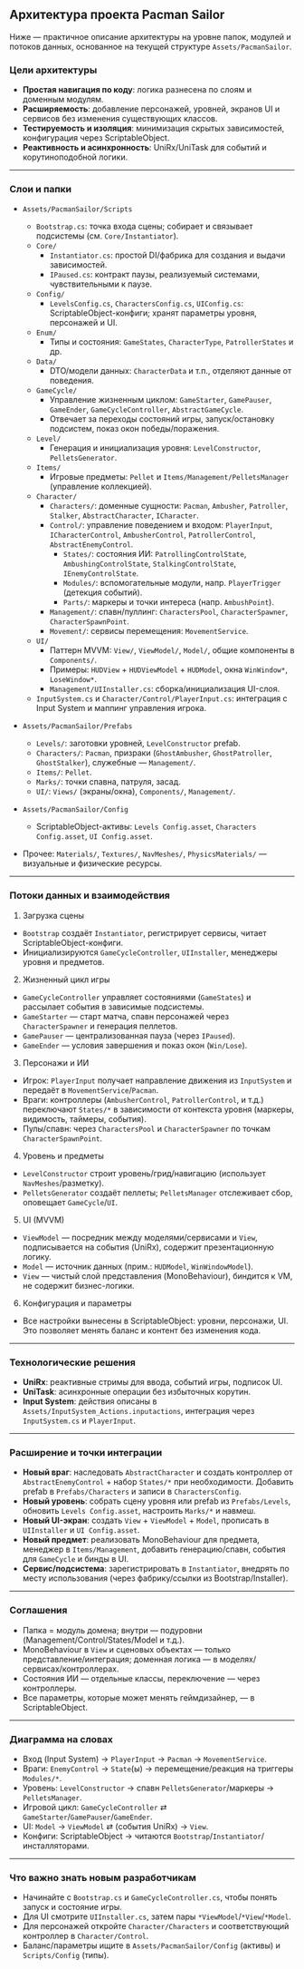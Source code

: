 ## Архитектура проекта Pacman Sailor

Ниже — практичное описание архитектуры на уровне папок, модулей и потоков данных, основанное на текущей структуре `Assets/PacmanSailor`.

### Цели архитектуры
- **Простая навигация по коду**: логика разнесена по слоям и доменным модулям.
- **Расширяемость**: добавление персонажей, уровней, экранов UI и сервисов без изменения существующих классов.
- **Тестируемость и изоляция**: минимизация скрытых зависимостей, конфигурация через ScriptableObject.
- **Реактивность и асинхронность**: UniRx/UniTask для событий и корутиноподобной логики.

---

### Слои и папки

- `Assets/PacmanSailor/Scripts`
  - `Bootstrap.cs`: точка входа сцены; собирает и связывает подсистемы (см. `Core/Instantiator`).
  - `Core/`
    - `Instantiator.cs`: простой DI/фабрика для создания и выдачи зависимостей.
    - `IPaused.cs`: контракт паузы, реализуемый системами, чувствительными к паузе.
  - `Config/`
    - `LevelsConfig.cs`, `CharactersConfig.cs`, `UIConfig.cs`: ScriptableObject-конфиги; хранят параметры уровня, персонажей и UI.
  - `Enum/`
    - Типы и состояния: `GameStates`, `CharacterType`, `PatrollerStates` и др.
  - `Data/`
    - DTO/модели данных: `CharacterData` и т.п., отделяют данные от поведения.
  - `GameCycle/`
    - Управление жизненным циклом: `GameStarter`, `GamePauser`, `GameEnder`, `GameCycleController`, `AbstractGameCycle`.
    - Отвечает за переходы состояний игры, запуск/остановку подсистем, показ окон победы/поражения.
  - `Level/`
    - Генерация и инициализация уровня: `LevelConstructor`, `PelletsGenerator`.
  - `Items/`
    - Игровые предметы: `Pellet` и `Items/Management/PelletsManager` (управление коллекцией).
  - `Character/`
    - `Characters/`: доменные сущности: `Pacman`, `Ambusher`, `Patroller`, `Stalker`, `AbstractCharacter`, `ICharacter`.
    - `Control/`: управление поведением и входом: `PlayerInput`, `ICharacterControl`, `AmbusherControl`, `PatrollerControl`, `AbstractEnemyControl`.
      - `States/`: состояния ИИ: `PatrollingControlState`, `AmbushingControlState`, `StalkingControlState`, `IEnemyControlState`.
      - `Modules/`: вспомогательные модули, напр. `PlayerTrigger` (детекция событий).
      - `Parts/`: маркеры и точки интереса (напр. `AmbushPoint`).
    - `Management/`: спавн/пуллинг: `CharactersPool`, `CharacterSpawner`, `CharacterSpawnPoint`.
    - `Movement/`: сервисы перемещения: `MovementService`.
  - `UI/`
    - Паттерн MVVM: `View/`, `ViewModel/`, `Model/`, общие компоненты в `Components/`.
    - Примеры: `HUDView` + `HUDViewModel` + `HUDModel`, окна `WinWindow*`, `LoseWindow*`.
    - `Management/UIInstaller.cs`: сборка/инициализация UI-слоя.
  - `InputSystem.cs` и `Character/Control/PlayerInput.cs`: интеграция с Input System и маппинг управления игрока.

- `Assets/PacmanSailor/Prefabs`
  - `Levels/`: заготовки уровней, `LevelConstructor` prefab.
  - `Characters/`: `Pacman`, призраки (`GhostAmbusher`, `GhostPatroller`, `GhostStalker`), служебные — `Management/`.
  - `Items/`: `Pellet`.
  - `Marks/`: точки спавна, патруля, засад.
  - `UI/`: `Views/` (экраны/окна), `Components/`, `Management/`.

- `Assets/PacmanSailor/Config`
  - ScriptableObject-активы: `Levels Config.asset`, `Characters Config.asset`, `UI Config.asset`.

- Прочее: `Materials/`, `Textures/`, `NavMeshes/`, `PhysicsMaterials/` — визуальные и физические ресурсы.

---

### Потоки данных и взаимодействия

1) Загрузка сцены
- `Bootstrap` создаёт `Instantiator`, регистрирует сервисы, читает ScriptableObject-конфиги.
- Инициализируются `GameCycleController`, `UIInstaller`, менеджеры уровня и предметов.

2) Жизненный цикл игры
- `GameCycleController` управляет состояниями (`GameStates`) и рассылает события в зависимые подсистемы.
- `GameStarter` — старт матча, спавн персонажей через `CharacterSpawner` и генерация пеллетов.
- `GamePauser` — централизованная пауза (через `IPaused`).
- `GameEnder` — условия завершения и показ окон (`Win/Lose`).

3) Персонажи и ИИ
- Игрок: `PlayerInput` получает направление движения из `InputSystem` и передаёт в `MovementService`/`Pacman`.
- Враги: контроллеры (`AmbusherControl`, `PatrollerControl`, и т.д.) переключают `States/*` в зависимости от контекста уровня (маркеры, видимость, таймеры, события).
- Пулы/спавн: через `CharactersPool` и `CharacterSpawner` по точкам `CharacterSpawnPoint`.

4) Уровень и предметы
- `LevelConstructor` строит уровень/грид/навигацию (использует `NavMeshes`/разметку).
- `PelletsGenerator` создаёт пеллеты; `PelletsManager` отслеживает сбор, оповещает `GameCycle`/`UI`.

5) UI (MVVM)
- `ViewModel` — посредник между моделями/сервисами и `View`, подписывается на события (UniRx), содержит презентационную логику.
- `Model` — источник данных (прим.: `HUDModel`, `WinWindowModel`).
- `View` — чистый слой представления (MonoBehaviour), биндится к VM, не содержит бизнес-логики.

6) Конфигурация и параметры
- Все настройки вынесены в ScriptableObject: уровни, персонажи, UI. Это позволяет менять баланс и контент без изменения кода.

---

### Технологические решения
- **UniRx**: реактивные стримы для ввода, событий игры, подписок UI.
- **UniTask**: асинхронные операции без избыточных корутин.
- **Input System**: действия описаны в `Assets/InputSystem_Actions.inputactions`, интеграция через `InputSystem.cs` и `PlayerInput`.

---

### Расширение и точки интеграции
- **Новый враг**: наследовать `AbstractCharacter` и создать контроллер от `AbstractEnemyControl` + набор `States/*` при необходимости. Добавить prefab в `Prefabs/Characters` и записи в `CharactersConfig`.
- **Новый уровень**: собрать сцену уровня или prefab из `Prefabs/Levels`, обновить `Levels Config.asset`, настроить `Marks/*` и навмеш.
- **Новый UI-экран**: создать `View` + `ViewModel` + `Model`, прописать в `UIInstaller` и `UI Config.asset`.
- **Новый предмет**: реализовать MonoBehaviour для предмета, менеджер в `Items/Management`, добавить генерацию/спавн, события для `GameCycle` и бинды в UI.
- **Сервис/подсистема**: зарегистрировать в `Instantiator`, внедрять по месту использования (через фабрику/ссылки из Bootstrap/Installer).

---

### Соглашения
- Папка = модуль домена; внутри — подуровни (Management/Control/States/Model и т.д.).
- MonoBehaviour в `View` и сценовых объектах — только представление/интеграция; доменная логика — в моделях/сервисах/контроллерах.
- Состояния ИИ — отдельные классы, переключение — через контроллеры.
- Все параметры, которые может менять геймдизайнер, — в ScriptableObject.

---

### Диаграмма на словах
- Вход (Input System) → `PlayerInput` → `Pacman` → `MovementService`.
- Враги: `EnemyControl` → `State`(ы) → перемещение/реакция на триггеры `Modules/*`.
- Уровень: `LevelConstructor` → спавн `PelletsGenerator`/маркеры → `PelletsManager`.
- Игровой цикл: `GameCycleController` ⇄ `GameStarter`/`GamePauser`/`GameEnder`.
- UI: `Model` → `ViewModel` ⇄ (события UniRx) → `View`.
- Конфиги: ScriptableObject → читаются `Bootstrap`/`Instantiator`/инсталляторами.

---

### Что важно знать новым разработчикам
- Начинайте с `Bootstrap.cs` и `GameCycleController.cs`, чтобы понять запуск и состояние игры.
- Для UI смотрите `UIInstaller.cs`, затем пары `*ViewModel`/`*View`/`*Model`.
- Для персонажей откройте `Character/Characters` и соответствующий контроллер в `Character/Control`.
- Баланс/параметры ищите в `Assets/PacmanSailor/Config` (активы) и `Scripts/Config` (типы).



